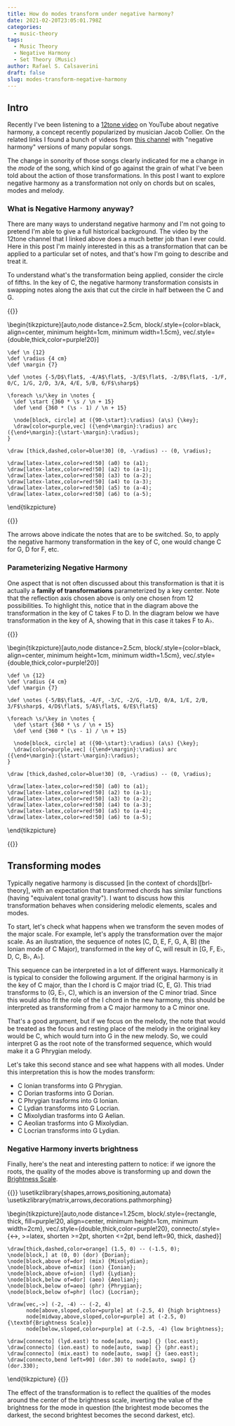 ```yaml
---
title: How do modes transform under negative harmony?
date: 2021-02-20T23:05:01.798Z
categories:
  - music-theory
tags:
  - Music Theory
  - Negative Harmony
  - Set Theory (Music)
author: Rafael S. Calsaverini
draft: false
slug: modes-transform-negative-harmony
---
```


## Intro

Recently I've been listening to a [12tone video][12tone] on YouTube about negative harmony, a concept recently popularized by musician Jacob Collier. On the related links I found a bunch of videos from [this channel][negative-harmony-covers] with "negative harmony" versions of many popular songs.

The change in sonority of those songs clearly indicated for me a change in the _mode_ of the song, which kind of go against the grain of what I've been told about the action of those transformations. In this post I want to explore negative harmony as a transformation not only on chords but on scales, modes and melody.

### What is Negative Harmony anyway?

There are many ways to understand negative harmony and I'm not going to pretend I'm able to give a full historical background. The video by the 12tone channel that I linked above does a much better job than I ever could. Here in this post I'm mainly interested in this as a transformation that can be applied to a particular set of notes, and that's how I'm going to describe and treat it.

To understand what's the transformation being applied, consider the circle of fifths. In the key of C, the negative harmony transformation consists in swapping notes along the axis that cut the circle in half between the C and G.

{{<tikz caption="The circle of fifths highlighting the negative harmony transformation in the key of C">}}

\begin{tikzpicture}[auto,node distance=2.5cm, block/.style={color=black, align=center, minimum height=1cm, minimum width=1.5cm}, vec/.style={double,thick,color=purple!20}]

    \def \n {12}
    \def \radius {4 cm}
    \def \margin {7}

    \def \notes {-5/D$\flat$, -4/A$\flat$, -3/E$\flat$, -2/B$\flat$, -1/F, 0/C, 1/G, 2/D, 3/A, 4/E, 5/B, 6/F$\sharp$}

    \foreach \s/\key in \notes {
      \def \start {360 * \s / \n + 15}
      \def \end {360 * (\s - 1) / \n + 15}

      \node[block, circle] at ({90-\start}:\radius) (a\s) {\key};
      \draw[color=purple,vec] ({\end+\margin}:\radius) arc ({\end+\margin}:{\start-\margin}:\radius);
    }

    \draw [thick,dashed,color=blue!30] (0, -\radius) -- (0, \radius);

    \draw[latex-latex,color=red!50] (a0) to (a1);
    \draw[latex-latex,color=red!50] (a2) to (a-1);
    \draw[latex-latex,color=red!50] (a3) to (a-2);
    \draw[latex-latex,color=red!50] (a4) to (a-3);
    \draw[latex-latex,color=red!50] (a5) to (a-4);
    \draw[latex-latex,color=red!50] (a6) to (a-5);

\end{tikzpicture}

{{</tikz>}}

The arrows above indicate the notes that are to be switched. So, to apply the negative harmony transformation in the key of C, one would change C for G, D for F, etc.

### Parameterizing Negative Harmony

One aspect that is not often discussed about this transformation is that it is actually a **family of transformations** parameterized by a key center. Note that the reflection axis chosen above is only one chosen from 12 possibilities. To highlight this, notice that in the diagram above the transformation in the key of C takes F to D. In the diagram below we have transformation in the key of A, showing that in this case it takes F to A♭.

{{<tikz caption="The circle of fifths highlighting the negative harmony transformation in the key of A">}}

\begin{tikzpicture}[auto,node distance=2.5cm, block/.style={color=black, align=center, minimum height=1cm, minimum width=1.5cm}, vec/.style={double,thick,color=purple!20}]

    \def \n {12}
    \def \radius {4 cm}
    \def \margin {7}

    \def \notes {-5/B$\flat$, -4/F, -3/C, -2/G, -1/D, 0/A, 1/E, 2/B, 3/F$\sharp$, 4/D$\flat$, 5/A$\flat$, 6/E$\flat$}

    \foreach \s/\key in \notes {
      \def \start {360 * \s / \n + 15}
      \def \end {360 * (\s - 1) / \n + 15}

      \node[block, circle] at ({90-\start}:\radius) (a\s) {\key};
      \draw[color=purple,vec] ({\end+\margin}:\radius) arc ({\end+\margin}:{\start-\margin}:\radius);
    }

    \draw [thick,dashed,color=blue!30] (0, -\radius) -- (0, \radius);

    \draw[latex-latex,color=red!50] (a0) to (a1);
    \draw[latex-latex,color=red!50] (a2) to (a-1);
    \draw[latex-latex,color=red!50] (a3) to (a-2);
    \draw[latex-latex,color=red!50] (a4) to (a-3);
    \draw[latex-latex,color=red!50] (a5) to (a-4);
    \draw[latex-latex,color=red!50] (a6) to (a-5);

\end{tikzpicture}

{{</tikz>}}

## Transforming modes

Typically negative harmony is discussed [in the context of chords][brl-theory], with an expectation that transformed chords has similar functions (having "equivalent tonal gravity"). I want to discuss how this transformation behaves when considering melodic elements, scales and modes.

To start, let's check what happens when we transform the seven modes of the major scale. For example, let's apply the transformation over the major scale. As an ilustration, the sequence of notes [C, D, E, F, G, A, B] (the Ionian mode of C Major), transformed in the key of C, will result in [G, F, E♭, D, C, B♭, A♭].

This sequence can be interpreted in a lot of different ways. Harmonically it is typical to consider the following argument. If the original harmony is in the key of C major, than the I chord is C major triad (C, E, G). This triad transforms to (G, E♭, C), which is an inversion of the C minor triad. Since this would also fit the role of the I chord in the new harmony, this should be interpreted as transforming from a C major harmony to a C minor one.

That's a good argument, but if we focus on the melody, the note that would be treated as the focus and resting place of the melody in the original key would be C, which would turn into G in the new melody. So, we could interpret G as the root note of the transformed sequence, which would make it a G Phrygian melody.

Let's take this second stance and see what happens with all modes. Under this interpretation this is how the modes transform:

- C Ionian transforms into G Phrygian.
- C Dorian trasforms into G Dorian.
- C Phrygian trasforms into G Ionian.
- C Lydian transforms into G Locrian.
- C Mixolydian trasforms into G Aelian.
- C Aeolian trasforms into G Mixolydian.
- C Locrian transforms into G Lydian.

### Negative Harmony inverts brightness

Finally, here's the neat and interesting pattern to notice: if we ignore the roots, the quality of the modes above is transforming up and down the [Brightness Scale][brightness].

{{<tikz>}}
\usetikzlibrary{shapes,arrows,positioning,automata}
\usetikzlibrary{matrix,arrows,decorations.pathmorphing}

\begin{tikzpicture}[auto,node distance=1.25cm, block/.style={rectangle, thick, fill=purple!20, align=center, minimum height=1cm, minimum width=2cm}, vec/.style={double,thick,color=purple!20}, connecto/.style={<->, >=latex, shorten >=2pt, shorten <=2pt, bend left=90, thick, dashed}]

    \draw[thick,dashed,color=orange] (1.5, 0) -- (-1.5, 0);
    \node[block,] at (0, 0) (dor) {Dorian};
    \node[block,above of=dor] (mix) {Mixolydian};
    \node[block,above of=mix] (ion) {Ionian};
    \node[block,above of=ion] (lyd) {Lydian};
    \node[block,below of=dor] (aeo) {Aeolian};
    \node[block,below of=aeo] (phr) {Phrygian};
    \node[block,below of=phr] (loc) {Locrian};

    \draw[vec,->] (-2, -4) -- (-2, 4)
          node[above,sloped,color=purple] at (-2.5, 4) {high brightness}
          node[midway,above,sloped,color=purple] at (-2.5, 0) {\textbf{Brightness Scale}}
          node[below,sloped,color=purple] at (-2.5, -4) {low brightness};

    \draw[connecto] (lyd.east) to node[auto, swap] {} (loc.east);
    \draw[connecto] (ion.east) to node[auto, swap] {} (phr.east);
    \draw[connecto] (mix.east) to node[auto, swap] {} (aeo.east);
    \draw[connecto,bend left=90] (dor.30) to node[auto, swap] {} (dor.330);

\end{tikzpicture}
{{</tikz>}}

The effect of the transformation is to reflect the qualities of the modes around the center of the brightness scale, inverting the value of the brightness for the mode in question (the brightest mode becomes the darkest, the second brightest becomes the second darkest, etc).

[12tone]: https://www.youtube.com/watch?v=SF8CdxcdJgw
[brltheory]: https://www.brltheory.com/resources/negative-harmony-chord-chart/
[negative-harmony-covers]: https://www.youtube.com/channel/UCurOAVtqb7kM1siNlDynzFw
[brightness]: https://www.youtube.com/watch?v=9rEqrPwVITY
